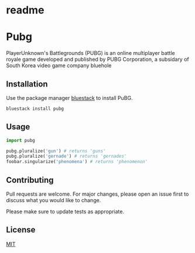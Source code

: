 # readme

# Pubg

PlayerUnknown's Battlegrounds (PUBG) is an online multiplayer battle royale game developed and published by PUBG Corporation, a subsidary of South Korea video game company bluehole

## Installation

Use the package manager [bluestack](https://www.bluestacks.com/apps/action/pubg-mobile-international-version-on-pc.html) to install PuBG.

```bash
bluestack install pubg
```

## Usage

```python
import pubg

pubg.pluralize('gun') # returns 'guns'
pubg.pluralize('gernade') # returns 'gernades'
foobar.singularize('phenomena') # returns 'phenomenon'
```

## Contributing
Pull requests are welcome. For major changes, please open an issue first to discuss what you would like to change.

Please make sure to update tests as appropriate.

## License
[MIT](https://choosealicense.com/licenses/mit/)
